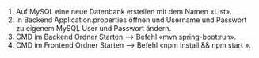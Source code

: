 1.	Auf MySQL eine neue Datenbank erstellen mit dem Namen «List».
2.	In Backend Application.properties öffnen und Username und Passwort zu eigenem MySQL User und Passwort ändern. 
3.	CMD im Backend Ordner Starten --> Befehl «mvn spring-boot:run».
4.	CMD im Frontend Ordner Starten --> Befehl «npm install && npm start ».
